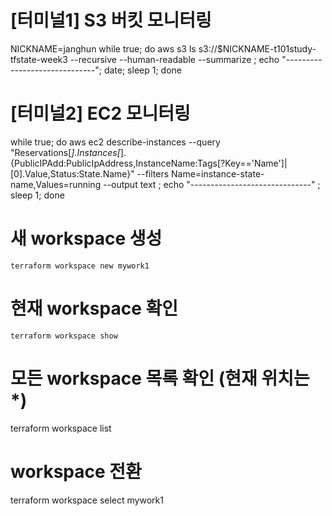 # [터미널1] S3 버킷 모니터링
NICKNAME=janghun
while true; do aws s3 ls s3://$NICKNAME-t101study-tfstate-week3 --recursive --human-readable --summarize ; echo "------------------------------"; date; sleep 1; done

# [터미널2] EC2 모니터링
while true; do aws ec2 describe-instances --query "Reservations[*].Instances[*].{PublicIPAdd:PublicIpAddress,InstanceName:Tags[?Key=='Name']|[0].Value,Status:State.Name}" --filters Name=instance-state-name,Values=running --output text ; echo "------------------------------" ; sleep 1; done

# 새 workspace 생성
`terraform workspace new mywork1`

# 현재 workspace 확인
```terraform workspace show```

# 모든 workspace 목록 확인 (현재 위치는 *)
terraform workspace list

# workspace 전환
terraform workspace select mywork1
